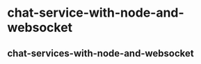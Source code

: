 chat-service-with-node-and-websocket
====================================
## chat-services-with-node-and-websocket
